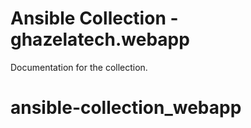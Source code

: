 # Ansible Collection - ghazelatech.webapp

Documentation for the collection.
# ansible-collection_webapp
